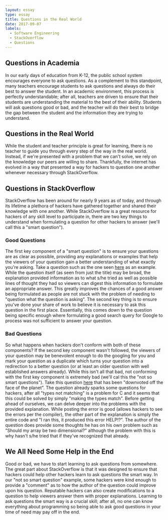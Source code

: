 ```yaml
---
layout: essay
type: essay
title: Questions in the Real World
date: 2017-09-07
labels:
  - Software Engineering
  - StackOverflow
  - Questions
---
```


## Questions in Academia
In our early days of education from K-12, the public school system encourages everyone to ask questions. As a complement to this standpoint, many teachers encourage students to ask questions and always do their best to answer the student. In an academic environment, this process is perfectly understandable; after all, teachers are driven to ensure that their students are understanding the material to the best of their ability. Students will ask questions good or bad, and the teacher will do their best to bridge the gap between the student and the information they are trying to understand.

## Questions in the Real World
While the student and teacher principle is great for learning, there is no teacher to guide you through every step of the way in the real world. Instead, if we're presented with a problem that we can't solve, we rely on the knowledge our peers are willing to share. Thankfully, the internet has evolved in a way that presented a way for hackers to question one another whenever necessary through StackOverflow.

## Questions in StackOverflow
StackOverflow has been around for nearly 9 years as of today, and through its lifetime a plethora of hackers have gathered together and shared their knowledge with one another. While StackOverflow is a great resource for hackers of any skill level to participate in, there are two key things to understand when formulating a question for other hackers to answer (we'll call this a "smart question").

### Good Questions
The first key component of a "smart question" is to ensure your questions are as clear as possible, providing any explanations or examples that help the viewers of your question gain a better understanding of what exactly you're asking. Take a question such as the one seen [here](https://stackoverflow.com/questions/11227809/why-is-it-faster-to-process-a-sorted-array-than-an-unsorted-array) as an example. While the question itself (as seen from just the title) may be broad, the explanation provided information as to what s/he tried as well as possible lines of thought they had so viewers can digest this information to formulate an appropriate answer. This greatly improves the chances of a good answer being formulated as people are not stuck with the problem of needing to "question what the question is asking". The second key thing is to ensure you've done your share of work to believe it is necessary to ask this question in the first place. Essentially, this comes down to the question being specific enough where formulating a good search query for Google to process was not sufficient to answer your question.

### Bad Questions
So what happens when hackers don't conform with both of these components? If the second key component wasn't followed, the viewers of your question may be benevolent enough to do the googling for you and mark your question as a duplicate which turns your question into a redirection to a better question (or at least an older question with well established answers already). While this isn't all that bad, not conforming with the first key component is extremely bad (we'll cal this the "not so smart questions"). Take this question [here](https://stackoverflow.com/questions/27253305/c-types-not-matching) that has been "downvoted off the face of the planet". The question already sparks some questions for hackers, after all "types not matching" is a problem for C and it seems that this could be solved by simply "making the types match". Before getting ahead of ourselves, we can delve deeper into the problems with the provided explanation. While posting the error is good (allows hackers to see the errors per the compiler), the other part of the explanation is simply the entire code and "I ran this, it produced this error HELP!?". The author of the question does provide some thoughts he has on his own problem such as "Should my array be two dimensional?" although the problem with this is why hasn't s/he tried that if they've recognized that already.

## We All Need Some Help in the End
Good or bad, we have to start learning to ask questions from somewhere. The great part about StackOverflow is that it was designed to ensure that hackers could help other hackers learn to ask questions the smart way. In our "not so smart question" example, some hackers were kind enough to provide a "comment" as to how the author of the question could improve upon his question. Reputable hackers can also create modifications to a question to help viewers answer them with proper explanations. Learning to ask questions the smart way is a crucial skill; after all, no one can know everything about programming so being able to ask good questions in your time of need may pay off in the end.
